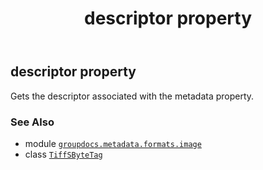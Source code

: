 ﻿---
title: descriptor property
second_title: GroupDocs.Metadata for Python via .NET API References
description: 
type: docs
url: /python-net/groupdocs.metadata.formats.image/tiffsbytetag/descriptor/
is_root: false
weight: 30
---

## descriptor property


Gets the descriptor associated with the metadata property.

### See Also
* module [`groupdocs.metadata.formats.image`](../../)
* class [`TiffSByteTag`](/metadata/python-net/groupdocs.metadata.formats.image/tiffsbytetag)
